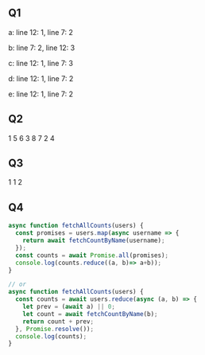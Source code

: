 ## Q1
a: line 12: 1, line 7: 2

b: line 7: 2, line 12: 3

c: line 12: 1, line 7: 3

d: line 12: 1, line 7: 2

e: line 12: 1, line 7: 2

## Q2
1 5 6 3 8 7 2 4

## Q3
1 1 2

## Q4
```javascript
async function fetchAllCounts(users) {
  const promises = users.map(async username => {
    return await fetchCountByName(username);
  });
  const counts = await Promise.all(promises);
  console.log(counts.reduce((a, b)=> a+b));
}

// or
async function fetchAllCounts(users) {
  const counts = await users.reduce(async (a, b) => {
    let prev = (await a) || 0;
    let count = await fetchCountByName(b);
    return count + prev;
  }, Promise.resolve());
  console.log(counts);
}
```